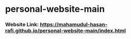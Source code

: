 # personal-website-main
### Website Link: https://mahamudul-hasan-rafi.github.io/personal-website-main/index.html
